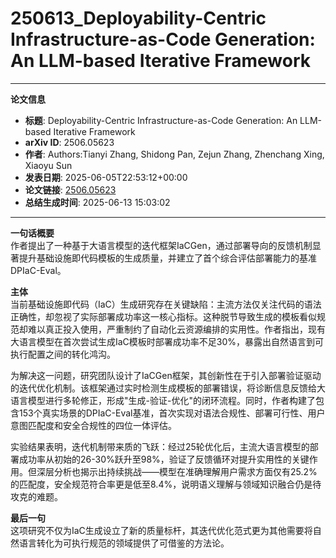# 250613_Deployability-Centric Infrastructure-as-Code Generation: An LLM-based Iterative Framework

---
**论文信息**

- **标题**: Deployability-Centric Infrastructure-as-Code Generation: An LLM-based Iterative Framework
- **arXiv ID**: 2506.05623
- **作者**: Authors:Tianyi Zhang, Shidong Pan, Zejun Zhang, Zhenchang Xing, Xiaoyu Sun
- **发表日期**: 2025-06-05T22:53:12+00:00
- **论文链接**: [2506.05623](https://arxiv.org/abs/2506.05623)
- **总结生成时间**: 2025-06-13 15:03:02

---

**一句话概要**  
作者提出了一种基于大语言模型的迭代框架IaCGen，通过部署导向的反馈机制显著提升基础设施即代码模板的生成质量，并建立了首个综合评估部署能力的基准DPIaC-Eval。

**主体**  
当前基础设施即代码（IaC）生成研究存在关键缺陷：主流方法仅关注代码的语法正确性，却忽视了实际部署成功率这一核心指标。这种脱节导致生成的模板看似规范却难以真正投入使用，严重制约了自动化云资源编排的实用性。作者指出，现有大语言模型在首次尝试生成IaC模板时部署成功率不足30%，暴露出自然语言到可执行配置之间的转化鸿沟。

为解决这一问题，研究团队设计了IaCGen框架，其创新性在于引入部署验证驱动的迭代优化机制。该框架通过实时检测生成模板的部署错误，将诊断信息反馈给大语言模型进行多轮修正，形成"生成-验证-优化"的闭环流程。同时，作者构建了包含153个真实场景的DPIaC-Eval基准，首次实现对语法合规性、部署可行性、用户意图匹配度和安全合规性的四位一体评估。

实验结果表明，迭代机制带来质的飞跃：经过25轮优化后，主流大语言模型的部署成功率从初始的26-30%跃升至98%，验证了反馈循环对提升实用性的关键作用。但深层分析也揭示出持续挑战——模型在准确理解用户需求方面仅有25.2%的匹配度，安全规范符合率更是低至8.4%，说明语义理解与领域知识融合仍是待攻克的难题。

**最后一句**  
这项研究不仅为IaC生成设立了新的质量标杆，其迭代优化范式更为其他需要将自然语言转化为可执行规范的领域提供了可借鉴的方法论。